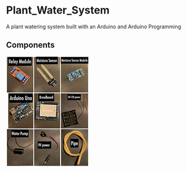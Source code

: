 # Plant_Water_System
A plant watering system built with an Arduino and Arduino Programming

## Components
![Components-Screenshot](img/Components.JPG)
